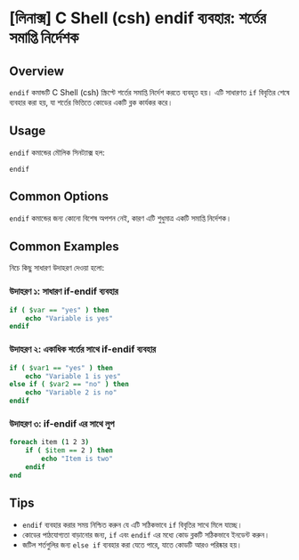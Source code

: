 # [লিনাক্স] C Shell (csh) endif ব্যবহার: শর্তের সমাপ্তি নির্দেশক

## Overview
`endif` কমান্ডটি C Shell (csh) স্ক্রিপ্টে শর্তের সমাপ্তি নির্দেশ করতে ব্যবহৃত হয়। এটি সাধারণত `if` বিবৃতির শেষে ব্যবহার করা হয়, যা শর্তের ভিত্তিতে কোডের একটি ব্লক কার্যকর করে।

## Usage
`endif` কমান্ডের মৌলিক সিনট্যাক্স হল:

```
endif
```

## Common Options
`endif` কমান্ডের জন্য কোনো বিশেষ অপশন নেই, কারণ এটি শুধুমাত্র একটি সমাপ্তি নির্দেশক।

## Common Examples
নিচে কিছু সাধারণ উদাহরণ দেওয়া হলো:

### উদাহরণ ১: সাধারণ if-endif ব্যবহার
```csh
if ( $var == "yes" ) then
    echo "Variable is yes"
endif
```

### উদাহরণ ২: একাধিক শর্তের সাথে if-endif ব্যবহার
```csh
if ( $var1 == "yes" ) then
    echo "Variable 1 is yes"
else if ( $var2 == "no" ) then
    echo "Variable 2 is no"
endif
```

### উদাহরণ ৩: if-endif এর সাথে লুপ
```csh
foreach item (1 2 3)
    if ( $item == 2 ) then
        echo "Item is two"
    endif
end
```

## Tips
- `endif` ব্যবহার করার সময় নিশ্চিত করুন যে এটি সঠিকভাবে `if` বিবৃতির সাথে মিলে যাচ্ছে।
- কোডের পাঠযোগ্যতা বাড়ানোর জন্য, `if` এবং `endif` এর মধ্যে কোড ব্লকটি সঠিকভাবে ইনডেন্ট করুন।
- জটিল শর্তগুলির জন্য `else if` ব্যবহার করা যেতে পারে, যাতে কোডটি আরও পরিষ্কার হয়।